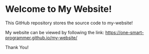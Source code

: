 # Welcome to My Website!
This GitHub repository stores the source code to my-website!

My website can be viewed by following the link:
https://one-smart-programmer.github.io/my-website/

Thank You!